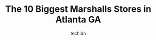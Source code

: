 ---
layout: ampstory
image: https://i0.wp.com/www.depkes.org/wp-content/uploads/2023/06/marshalls-0-in-atlanta-ga-1685965168.jpeg?resize=640,853
author: techidn
featured: false
description: Discover the impressive array of Marshalls options in Atlanta GA, where you can find 10 of the largest Marshalls establishments in the area. From renowned classics to hidden gems, Atlanta GA
title: The 10 Biggest Marshalls Stores in Atlanta GA
cover:
   title: The 10 Biggest Marshalls Stores in Atlanta GA
   subtitle: Rickpate
   background: https://www.depkes.org/wp-content/uploads/2023/06/marshalls-0-in-atlanta-ga-1685965168.jpeg

pages: 
 - layout: thirds
   top: <h1>#1 Marshalls</h1>
   bottom: "<p>No one answer the phone! The cashier some how didnt place an item that is on my receipt into my bag and for some reason I will have to drive 30 minutes just to get in </p>"
   background: https://www.depkes.org/wp-content/uploads/2023/06/marshalls-1-in-atlanta-ga-1685965168.jpeg
   backgroundblur: true
 - layout: thirds
   top: <h1>#2 Marshalls</h1>
   bottom: "<p>1131 Hammond Dr, Atlanta, GA 30328, United States</p>"
   background: https://www.depkes.org/wp-content/uploads/2023/06/marshalls-2-in-atlanta-ga-1685965168.jpeg
   cta:
      link: https://www.depkes.org/blog/the-10-biggest-marshalls-stores-in-atlanta-ga/
      text: The 10 Biggest Marshalls Stores in Atlanta GA
 - layout: thirds
   top: <h1>#3 Marshalls</h1>
   bottom: "<p>2540 Hargrove Rd SE, Smyrna, GA 30080, United States</p>"
   background: https://www.depkes.org/wp-content/uploads/2023/06/marshalls-3-in-atlanta-ga-1685965169.jpeg
   cta:
      link: https://www.depkes.org/blog/the-10-biggest-marshalls-stores-in-atlanta-ga/
      text: The 10 Biggest Marshalls Stores in Atlanta GA
 - layout: thirds
   top: <h1>#4 Marshalls</h1>
   bottom: "<p>3232 Peachtree Rd NE, Atlanta, GA 30305, United States</p>"
   background: https://images.unsplash.com/photo-1580610447943-1bfbef5efe07?ixlib=rb-4.0.3&ixid=MnwxMjA3fDB8MHxwaG90by1wYWdlfHx8fGVufDB8fHx8&auto=format&fit=crop&w=640&h=853&q=80
   cta:
      link: https://www.depkes.org/blog/the-10-biggest-marshalls-stores-in-atlanta-ga/
      text: The 10 Biggest Marshalls Stores in Atlanta GA
 - layout: thirds
   top: <h1>#5 Marshalls</h1>
   bottom: "<p>5600 Buford Hwy, Doraville, GA 30340, United States</p>"
   background: https://images.unsplash.com/photo-1534312527009-56c7016453e6?ixlib=rb-4.0.3&ixid=MnwxMjA3fDB8MHxwaG90by1wYWdlfHx8fGVufDB8fHx8&auto=format&fit=crop&w=640&h=853&q=80
   cta:
      link: https://www.depkes.org/blog/the-10-biggest-marshalls-stores-in-atlanta-ga/
      text: The 10 Biggest Marshalls Stores in Atlanta GA
 - layout: thirds
   top: <h1>#6 Marshalls</h1>
   bottom: "<p>3606 Marketplace Blvd, East Point, GA 30344, United States</p>"
   background: https://images.unsplash.com/photo-1567095761054-7a02e69e5c43?ixlib=rb-4.0.3&ixid=MnwxMjA3fDB8MHxwaG90by1wYWdlfHx8fGVufDB8fHx8&auto=format&fit=crop&w=640&h=853&q=80
   cta:
      link: https://www.depkes.org/blog/the-10-biggest-marshalls-stores-in-atlanta-ga/
      text: The 10 Biggest Marshalls Stores in Atlanta GA
 - layout: thirds
   top: <h1>#7 Marshalls</h1>
   bottom: "<p>6385 Old National Hwy, College Park, GA 30349, United States</p>"
   background: https://images.unsplash.com/photo-1510906594845-bc082582c8cc?ixlib=rb-4.0.3&ixid=MnwxMjA3fDB8MHxwaG90by1wYWdlfHx8fGVufDB8fHx8&auto=format&fit=crop&w=640&h=853&q=80
   cta:
      link: https://www.depkes.org/blog/the-10-biggest-marshalls-stores-in-atlanta-ga/
      text: The 10 Biggest Marshalls Stores in Atlanta GA
 - layout: thirds
   middle: Continue reading...
   background: https://images.unsplash.com/photo-1615749413727-825b59a857b5?ixlib=rb-4.0.3&ixid=MnwxMjA3fDB8MHxwaG90by1wYWdlfHx8fGVufDB8fHx8&auto=format&fit=crop&w=640&h=853&q=80
   cta:
      link: https://www.depkes.org/blog/the-10-biggest-marshalls-stores-in-atlanta-ga/
      text: The 10 Biggest Marshalls Stores in Atlanta GA
      
---